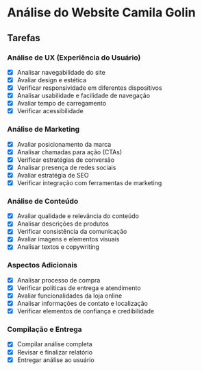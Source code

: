 # Análise do Website Camila Golin

## Tarefas

### Análise de UX (Experiência do Usuário)
- [x] Analisar navegabilidade do site
- [x] Avaliar design e estética
- [x] Verificar responsividade em diferentes dispositivos
- [x] Analisar usabilidade e facilidade de navegação
- [x] Avaliar tempo de carregamento
- [x] Verificar acessibilidade

### Análise de Marketing
- [x] Avaliar posicionamento da marca
- [x] Analisar chamadas para ação (CTAs)
- [x] Verificar estratégias de conversão
- [x] Analisar presença de redes sociais
- [x] Avaliar estratégia de SEO
- [x] Verificar integração com ferramentas de marketing

### Análise de Conteúdo
- [x] Avaliar qualidade e relevância do conteúdo
- [x] Analisar descrições de produtos
- [x] Verificar consistência da comunicação
- [x] Avaliar imagens e elementos visuais
- [x] Analisar textos e copywriting

### Aspectos Adicionais
- [x] Analisar processo de compra
- [x] Verificar políticas de entrega e atendimento
- [x] Avaliar funcionalidades da loja online
- [x] Analisar informações de contato e localização
- [x] Verificar elementos de confiança e credibilidade

### Compilação e Entrega
- [x] Compilar análise completa
- [x] Revisar e finalizar relatório
- [x] Entregar análise ao usuário

